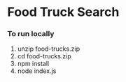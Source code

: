 # Food Truck Search

### To run locally

1. unzip food-trucks.zip
2. cd food-trucks.zip
3. npm install
4. node index.js
